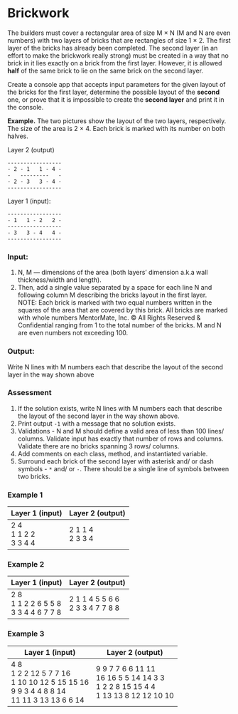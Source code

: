 # Brickwork

The builders must cover a rectangular area of size M × N (M and N are even numbers)
with two layers of bricks that are rectangles of size 1 × 2. The first layer of the bricks has
already been completed. The second layer (in an effort to make the brickwork really
strong) must be created in a way that no brick in it lies exactly on a brick from the first
layer. However, it is allowed **half** of the same brick to lie on the same brick on the second
layer.

Create a console app that accepts input parameters for the given layout of the bricks for
the first layer, determine the possible layout of the **second** one, or prove that it is
impossible to create the **second layer** and print it in the console.

**Example.** The two pictures show the layout of the two layers, respectively. The size of the
area is 2 × 4. Each brick is marked with its number on both halves.

Layer 2 (output)
```console
-----------------
- 2 - 1   1 - 4 -
-   ---------   -
- 2 - 3   3 - 4 -
-----------------
```
Layer 1 (input):
```console
-----------------
- 1   1 - 2   2 -
-----------------
- 3   3 - 4   4 -
-----------------
```
### Input:
1. N, M — dimensions of the area (both layers’ dimension a.k.a wall thickness/width
and length).
2. Then, add a single value separated by a space for each line N and following
column M describing the bricks layout in the first layer.\
NOTE: Each brick is marked with two equal numbers written in the squares of the
area that are covered by this brick. All bricks are marked with whole numbers
MentorMate, Inc. © All Rights Reserved & Confidential
ranging from 1 to the total number of the bricks. M and N are even numbers not
exceeding 100.

### Output:

Write N lines with M numbers each that describe the layout of the second layer in the way
shown above

### Assessment
1. If the solution exists, write N lines with M numbers each that describe the layout of
the second layer in the way shown above.
2. Print output `-1` with a message that no solution exists.
3. Validations - N and M should define a valid area of less than 100 lines/ columns.
Validate input has exactly that number of rows and columns. Validate there are no
bricks spanning 3 rows/ columns.
4. Add comments on each class, method, and instantiated variable.
5. Surround each brick of the second layer with asterisk and/ or dash symbols - `*`
and/ or `-`. There should be a single line of symbols between two bricks.

### Example 1

| Layer 1 (input)              | Layer 2 (output)    |
|------------------------------|---------------------|
| 2 4<br/>1 1 2 2<br/> 3 3 4 4 | 2 1 1 4<br/>2 3 3 4 |

### Example 2

| Layer 1 (input)                             | Layer 2 (output)                    |
|---------------------------------------------|-------------------------------------|
| 2 8<br/>1 1 2 2 6 5 5 8<br/>3 3 4 4 6 7 7 8 | 2 1 1 4 5 5 6 6<br/>2 3 3 4 7 7 8 8 |

### Example 3

| Layer 1 (input)                                                                               | Layer 2 (output)                                    |
|-----------------------------------------------------------------------------------------------|-----------------------------------------------------|
| 4 8<br>1 2 2 12 5 7 7 16<br>1 10 10 12 5 15 15 16<br>9 9 3 4 4 8 8 14<br>11 11 3 13 13 6 6 14 |9 9 7 7 6 6 11 11<br>16 16 5 5 14 14 3 3<br>1 2 2 8 15 15 4 4<br>1 13 13 8 12 12 10 10|
